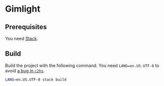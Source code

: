 # Gimlight

## Prerequisites

You need [Stack](https://docs.haskellstack.org/en/stable/).

## Build

Build the project with the following command. You need `LANG=en.US.UTF-8` to avoid [a bug in `c2hs`](https://github.com/haskell/c2hs/issues/238).

```bash
LANG=en.US.UTF-8 stack build
```
